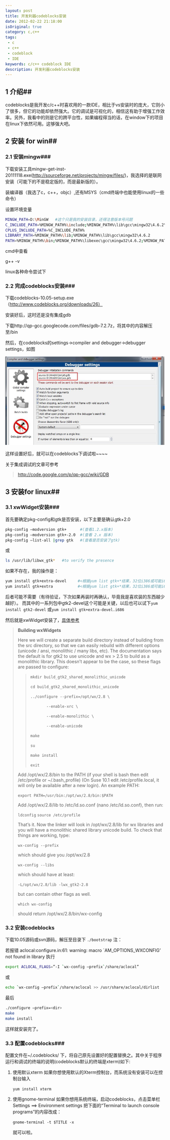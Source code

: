 ```yaml
---
layout: post
title: 开发利器codeblocks安装
date: 2012-02-22 21:18:00
isOriginal: true
category: c,c++
tags:
 - c
 - c++
 - codeblock
 - IDE
keywords: c/c++ codeblock IDE
description: 开发利器codeblocks安装
---
```



## 1 介绍##

codeblocks是我开发c/c++时喜欢用的一款IDE，相比于vs安装时的庞大，它则小了很多，但它的功能却依然强大。它的调试是可视化的，相信这有助于增强工作效率。另外，我看中的则是它的跨平台性，如果编程得当的话，在window下的项目在linux下依然可用。这够强大吧。


## 2 安装 for win##

### 2.1 安装mingw###

下载安装工具mingw-get-inst-20111118.exe(http://sourceforge.net/projects/mingw/files/)，我选择的是联网安装（可能下的不是稳定版的，而是最新版的）。

装编译器（我选了c，c++，objc）,还有MSYS（cmd终端中也能使用linux的一些命令）

设置环境变量
```bash
MINGW_PATH=D:\MinGW   #这个只是我的安装目录，还得注意版本号问题
C_INCLUDE_PATH=%MINGW_PATH%\include;%MINGW_PATH%\lib\gcc\mingw32\4.6.2\include
CPLUS_INCLUDE_PATH=%C_INCLUDE_PATH%
LIBRARY_PATH=%MINGW_PATH%\lib;%MINGW_PATH%\lib\gcc\mingw32\4.6.2
PATH=%MINGW_PATH%\bin;%MINGW_PATH%\libexec\gcc\mingw32\4.6.2;%MINGW_PATH%\msys\1.0\bin;%MINGW_PATH%\msys\1.0\sbin\awk
```

cmd中查看

g++ -v

linux各种命令尝试下

### 2.2 完成codeblocks安装###

下载codeblocks-10.05-setup.exe（http://www.codeblocks.org/downloads/26）

安装好后，这时还是没有集成gdb

下载http://qp-gcc.googlecode.com/files/gdb-7.2.7z，将其中的内容解压至<mingw-dir>/bin

然后，在codeblocks的settings->compiler and debugger->debugger settings，如图

![alt setting](/images/posts/install-codeblocks.jpeg "setting")

这样设置好后，就可以在codeblocks下调试啦~~~~

关于集成调试的文章可参考
>http://code.google.com/p/qp-gcc/wiki/GDB


## 3 安装for linux##

### 3.1 xwWidget安装###

首先要确定pkg-config和gtk是否安装，以下主要是确认gtk+2.0
```bash
pkg-config –modversion gtk+      #(查看1.2.x版本)
pkg-config –modversion gtk+-2.0  #(查看 2.x 版本)
pkg-config –list-all |grep gtk   #(查看是否安装了gtk)
```

或 
```bash
ls /usr/lib/libwx_gtk*   #to verify the presence
```

如果不存在，我的操作是：
```bash
yum install gtk+extra-devel     #<根据yum list gtk+*结果，32位i386或可能i686，64位x86_64>
yum install gtk+extra           #<根据yum list gtk+*结果，32位i386或可能i686，64位x86_64>
```

后者可能不需要（有待验证，下次如果再装时再确认，毕竟我是喜欢装的东西越少越好）。
而其中的一系列包中gtk2-devel这个可能是关键，以后也可以试下`yum install gtk2-devel`
或`yum install gtk+extra-devel.i686`

然后就是xwWidget安装了，[具体参考](http://wiki.codeblocks.org/index.php?title=Installing_Code::Blocks_from_source_on_Linux#Library_wxGTK_installation "codeblocks")


>**Building wxWidgets**
>
>Here we will create a separate build directory instead of building from the src directory, so that we can easily rebuild with different options (unicode / ansi, monolithic / many libs, etc).
>The documentation says the default is for gtk2 to use unicode and wx > 2.5 to build as a monolithic library. This doesn’t appear to be the case, so these flags are passed to configure:
>>`mkdir build_gtk2_shared_monolithic_unicode`
>>
>>`cd build_gtk2_shared_monolithic_unicode`
>>
>>`../configure --prefix=/opt/wx/2.8 \`
>>
>>`       --enable-xrc \`
>>
>>`       --enable-monolithic \`
>>
>>`       --enable-unicode`
>>
>>`make`
>>
>>`su`
>>
>>`make install`
>>
>>`exit`
>
>Add /opt/wx/2.8/bin to the PATH (if your shell is bash then edit /etc/profile or ~/.bash_profile) (On Suse 10.1 edit /etc/profile.local, it will only be available after a new login). An example PATH:
>
>`export PATH=/usr/bin:/opt/wx/2.8/bin:$PATH`
>
>Add /opt/wx/2.8/lib to /etc/ld.so.conf (nano /etc/ld.so.conf), then run:
>
>`ldconfig`
>`source /etc/profile`
>
>That’s it. Now the linker will look in /opt/wx/2.8/lib for wx libraries and you will have a monolithic shared library unicode build.
>To check that things are working, type:
>
>`wx-config --prefix`
>
>which should give you /opt/wx/2.8
>
>`wx-config --libs`
>
>which should have at least:
>
>`-L/opt/wx/2.8/lib -lwx_gtk2-2.8`
>
>but can contain other flags as well.
>
>`which wx-config`
>
>should return /opt/wx/2.8/bin/wx-config

### 3.2 安装codeblocks

下载10.05源码或svn源码，解压至目录下
`./bootstrap`
注：

若报错 aclocal:configure.in:61: warning: macro `AM_OPTIONS_WXCONFIG’ not found in library
执行
```bash
export ACLOCAL_FLAGS=”-I `wx-config –prefix`/share/aclocal”
```

或 
```bash
echo `wx-config –prefix`/share/aclocal >> /usr/share/aclocal/dirlist
```

最后
```bash
./configure –prefix=<dir>
make
make install
```
这样就安装完了。


### 3.3 配置codeblocks###

配置文件在~/.codeblocks/ 下，将自己原先设置好的配置替换之。其中关于程序运行和调试的终端的说明(codeblocks默认的终端是xterm)如下:

1.  使用默认xterm
	如果你想使用默认的Xterm控制台，而系统没有安装可以在控制台输入

	`yum install xterm`

2.  使用gnome-terminal
	如果你想用系统终端，启动codeblocks，点击菜单栏 Settings ==> Environment settings
	把下面的“Terminal to launch console programs”的内容改成：

	`gnome-terminal -t $TITLE -x`

	就可以啦。
